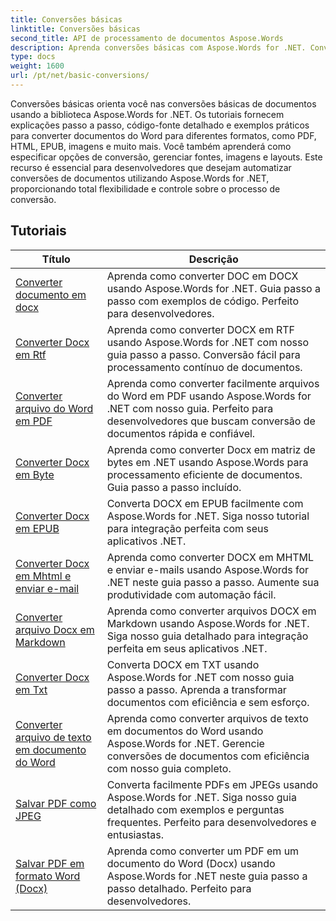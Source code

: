 ```yaml
---
title: Conversões básicas
linktitle: Conversões básicas
second_title: API de processamento de documentos Aspose.Words
description: Aprenda conversões básicas com Aspose.Words for .NET. Converta facilmente documentos do Word para outros formatos, como PDF, HTML, RTF e muito mais.
type: docs
weight: 1600
url: /pt/net/basic-conversions/
---
```


Conversões básicas orienta você nas conversões básicas de documentos usando a biblioteca Aspose.Words for .NET. Os tutoriais fornecem explicações passo a passo, código-fonte detalhado e exemplos práticos para converter documentos do Word para diferentes formatos, como PDF, HTML, EPUB, imagens e muito mais. Você também aprenderá como especificar opções de conversão, gerenciar fontes, imagens e layouts. Este recurso é essencial para desenvolvedores que desejam automatizar conversões de documentos utilizando Aspose.Words for .NET, proporcionando total flexibilidade e controle sobre o processo de conversão.

 ## Tutoriais
| Título | Descrição |
| --- | --- |
| [Converter documento em docx](./doc-to-docx/) | Aprenda como converter DOC em DOCX usando Aspose.Words for .NET. Guia passo a passo com exemplos de código. Perfeito para desenvolvedores.  |
| [Converter Docx em Rtf](./docx-to-rtf/) | Aprenda como converter DOCX em RTF usando Aspose.Words for .NET com nosso guia passo a passo. Conversão fácil para processamento contínuo de documentos. |  
| [Converter arquivo do Word em PDF](./docx-to-pdf/) | Aprenda como converter facilmente arquivos do Word em PDF usando Aspose.Words for .NET com nosso guia. Perfeito para desenvolvedores que buscam conversão de documentos rápida e confiável. | 
| [Converter Docx em Byte](./docx-to-byte/) | Aprenda como converter Docx em matriz de bytes em .NET usando Aspose.Words para processamento eficiente de documentos. Guia passo a passo incluído. |  
| [Converter Docx em EPUB](./docx-to-epub/) | Converta DOCX em EPUB facilmente com Aspose.Words for .NET. Siga nosso tutorial para integração perfeita com seus aplicativos .NET. |
| [Converter Docx em Mhtml e enviar e-mail](./docx-to-mhtml-and-sending-email/) | Aprenda como converter DOCX em MHTML e enviar e-mails usando Aspose.Words for .NET neste guia passo a passo. Aumente sua produtividade com automação fácil. |
| [Converter arquivo Docx em Markdown](./docx-to-markdown/) | Aprenda como converter arquivos DOCX em Markdown usando Aspose.Words for .NET. Siga nosso guia detalhado para integração perfeita em seus aplicativos .NET. |
| [Converter Docx em Txt](./docx-to-txt/) | Converta DOCX em TXT usando Aspose.Words for .NET com nosso guia passo a passo. Aprenda a transformar documentos com eficiência e sem esforço. |
| [Converter arquivo de texto em documento do Word](./txt-to-docx/) | Aprenda como converter arquivos de texto em documentos do Word usando Aspose.Words for .NET. Gerencie conversões de documentos com eficiência com nosso guia completo. | 
| [Salvar PDF como JPEG](./pdf-to-jpeg/) | Converta facilmente PDFs em JPEGs usando Aspose.Words for .NET. Siga nosso guia detalhado com exemplos e perguntas frequentes. Perfeito para desenvolvedores e entusiastas. |
| [Salvar PDF em formato Word (Docx)](./pdf-to-docx/) | Aprenda como converter um PDF em um documento do Word (Docx) usando Aspose.Words for .NET neste guia passo a passo detalhado. Perfeito para desenvolvedores. |